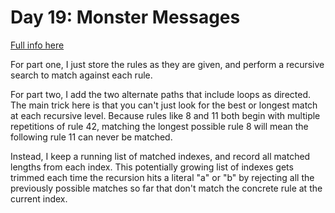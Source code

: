 # Day 19: Monster Messages

[Full info here](https://adventofcode.com/2020/day/19)

For part one, I just store the rules as they are given, and perform
a recursive search to match against each rule.

For part two, I add the two alternate paths that include loops as
directed. The main trick here is that you can't just look for the best
or longest match at each recursive level. Because rules like 8 and 11
both begin with multiple repetitions of rule 42, matching the longest
possible rule 8 will mean the following rule 11 can never be matched.

Instead, I keep a running list of matched indexes, and record all
matched lengths from each index. This potentially growing list of
indexes gets trimmed each time the recursion hits a literal "a" or "b"
by rejecting all the previously possible matches so far that don't match
the concrete rule at the current index.
